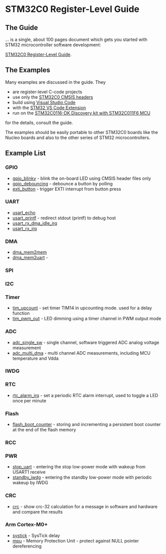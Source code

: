 # STM32C0 Register-Level Guide

## The Guide

... is a single, about 100 pages document which gets you started with STM32 microcontroller software development:

[STM32C0 Register-Level Guide](docs/STM32C0%20Register-Level%20Guide.pdf).

## The Examples

Many examples are discussed in the guide. They

- are register-level C-code projects 
- use only the [STM32C0 CMSIS headers](https://github.com/STMicroelectronics/STM32CubeC0/tree/main/Drivers/CMSIS) 
- build using [Visual Studio Code](https://code.visualstudio.com/)
- with the [STM32 VS Code Extension](https://marketplace.visualstudio.com/items?itemName=stmicroelectronics.stm32-vscode-extension)
- run on the [STM32C0116-DK Discovery kit with STM32C011F6 MCU](https://www.st.com/en/evaluation-tools/stm32c0116-dk.html)

for the details, consult the guide.

The examples should be easily portable to other STM32C0 boards like the Nucleo boards and also to the other series of STM32 microcontrollers.

## Example List

### GPIO

- [gpio_blinky](https://github.com/FrankBau/stm32c0/tree/main/gpio_blinky/) - blink the on-board LED using CMSIS header files only
- [gpio_debouncing](https://github.com/FrankBau/stm32c0/tree/main/gpio_debouncing/) - debounce a button by polling
- [exti_button](https://github.com/FrankBau/stm32c0/tree/main/exti_button) - trigger EXTI interrupt from button press

### UART

- [usart_echo](https://github.com/FrankBau/stm32c0/tree/main/usart_echo)
- [usart_printf](https://github.com/FrankBau/stm32c0/tree/main/usart_printf) - redirect stdout (printf) to debug host
- [usart_rx_dma_idle_irq](https://github.com/FrankBau/stm32c0/tree/main/usart_rx_dma_idle_irq)
- [usart_rx_irq](https://github.com/FrankBau/stm32c0/tree/main/usart_rx_irq)

### DMA

- [dma_mem2mem](https://github.com/FrankBau/stm32c0/tree/main/dma_mem2mem)
- [dma_mem2uart](https://github.com/FrankBau/stm32c0/tree/main/dma_mem2uart) - 

### SPI

### I2C

### Timer

- [tim_upcount](https://github.com/FrankBau/stm32c0/tree/main/tim_upcount) - set timer TIM14 in upcounting mode. used for a delay function
- [tim_pwm_out](https://github.com/FrankBau/stm32c0/tree/main/tim_pwm_out) - LED dimming using a timer channel in PWM output mode

### ADC

 - [adc_single_sw](https://github.com/FrankBau/stm32c0/tree/main/adc_single_sw) - single channel, software triggered ADC analog voltage measurement
 - [adc_multi_dma](https://github.com/FrankBau/stm32c0/tree/main/adc_multi_dma) - multi channel ADC measurements, including MCU temperature and Vdda

### IWDG

### RTC

- [rtc_alarm_irq](https://github.com/FrankBau/stm32c0/tree/main/rtc_alarm_irq) - set a periodic RTC alarm interrupt, used to toggle a LED once per minute

### Flash

- [flash_boot_counter](https://github.com/FrankBau/stm32c0/tree/main/flash_boot_counter) - storing and incrementing a persistent boot counter at the end of the flash memory

### RCC

### PWR

- [stop_uart](https://github.com/FrankBau/stm32c0/tree/main/stop_uart) - entering the stop low-power mode with wakeup from USART1 receive 
- [standby_iwdg](https://github.com/FrankBau/stm32c0/tree/main/standby_iwdg) - entering the standby low-power mode with periodic wakeup by IWDG 


### CRC

- [crc](https://github.com/FrankBau/stm32c0/tree/main/crc) - show crc-32 calculation for a message in software and hardware and compare the results


### Arm Cortex-M0+

- [systick](https://github.com/FrankBau/stm32c0/tree/main/systick) - SysTick delay
- [mpu](https://github.com/FrankBau/stm32c0/tree/main/mpu) - Memory Protection Unit - protect against NULL pointer dereferencing 
